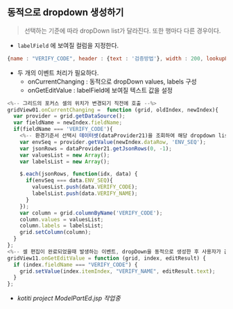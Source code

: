 ## 동적으로 dropdown 생성하기
> 선택하는 기준에 따라 dropDown list가 달라진다. 또한 행마다 다른 경우이다.

* <code>labelField</code> 에 보여질 컬럼을 지정한다.
```javascript
{name : "VERIFY_CODE", header : {text : '검증방법'}, width : 200, lookupDisplay: true, editor: gridJs.dropDown(), labelField: 'VERIFY_NAME'}
```

* 두 개의 이벤트 처리가 필요하다.
  * onCurrentChanging : 동적으로 dropDown values, labels 구성
  * onGetEditValue : labelField에 보여질 텍스트 값을 설정
```javascript
<%-- 그리드의 포커스 셀의 위치가 변경되기 직전에 호출 --%>
gridView01.onCurrentChanging =  function (grid, oldIndex, newIndex){
  var provider = grid.getDataSource();
  var fieldName = newIndex.fieldName;
  if(fieldName === 'VERIFY_CODE'){
    <%-- 환경기준서 선택시 데이터셋(dataProvider21)을 조회하여 해당 dropdown list를 가져온다 --%>
    var envSeq = provider.getValue(newIndex.dataRow, 'ENV_SEQ');
    var jsonRows = dataProvider21.getJsonRows(0, -1);
    var valuesList = new Array();
    var labelsList = new Array();

    $.each(jsonRows, function(idx, data) {
      if(envSeq === data.ENV_SEQ){
        valuesList.push(data.VERIFY_CODE);
        labelsList.push(data.VERIFY_NAME);
      }
    });
    var column = grid.columnByName('VERIFY_CODE');
    column.values = valuesList;
    column.labels = labelsList;
    grid.setColumn(column);
  }
};
<%-- 셀 편집이 완료되었을때 발생하는 이벤트, dropDown을 동적으로 생성한 후 사용자가 값을 선택하면 labelField가 보여진다(행마다 dropDown list가 다르기 때문에) --%>
gridView11.onGetEditValue = function (grid, index, editResult) {
  if (index.fieldName === "VERIFY_CODE") {
    grid.setValue(index.itemIndex, "VERIFY_NAME", editResult.text);
  }
};
```
* _kotiti project ModelPartEd.jsp 작업중_

